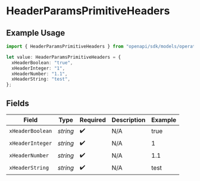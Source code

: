 # HeaderParamsPrimitiveHeaders

## Example Usage

```typescript
import { HeaderParamsPrimitiveHeaders } from "openapi/sdk/models/operations";

let value: HeaderParamsPrimitiveHeaders = {
  xHeaderBoolean: "true",
  xHeaderInteger: "1",
  xHeaderNumber: "1.1",
  xHeaderString: "test",
};
```

## Fields

| Field              | Type               | Required           | Description        | Example            |
| ------------------ | ------------------ | ------------------ | ------------------ | ------------------ |
| `xHeaderBoolean`   | *string*           | :heavy_check_mark: | N/A                | true               |
| `xHeaderInteger`   | *string*           | :heavy_check_mark: | N/A                | 1                  |
| `xHeaderNumber`    | *string*           | :heavy_check_mark: | N/A                | 1.1                |
| `xHeaderString`    | *string*           | :heavy_check_mark: | N/A                | test               |